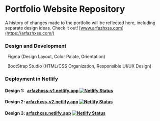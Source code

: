 # Portfolio Website Repository 
A history of changes made to the portfolio will be reflected here, including separate design ideas.
Check it out! [www.arfazhxss.com](https://arfazhxss.com/) 

### Design and Development
&nbsp; Figma (Design Layout, Color Palate, Orientation)

&nbsp; BootStrap Studio (HTML/CSS Organization, Responsible UI/UX Design)

### Deployment in Netlify 

#### Design 1: &nbsp; [arfazhxss-v1.netlify.app](https://arfazhxss-v1.netlify.app) [![Netlify Status](https://api.netlify.com/api/v1/badges/51e54bfe-b25e-4d10-b1b2-7ea7bd590b25/deploy-status)](https://app.netlify.com/sites/arfazhxss-v1/deploys)
#### Design 2:  [arfazhxss-v2.netlify.app](https://arfazhxss-v2.netlify.app) [![Netlify Status](https://api.netlify.com/api/v1/badges/ae8662ab-e561-4527-9dbe-375fcbe08083/deploy-status)](https://app.netlify.com/sites/arfazhxss-v2/deploys)
#### Design 3:  [arfazhxss.netlify.app](https://arfazhxss-v3.netlify.app) [![Netlify Status](https://api.netlify.com/api/v1/badges/cfe5fda1-9655-4d69-ba9e-0ef6c2907b96/deploy-status)](https://app.netlify.com/sites/arfazhxss-v3/deploys)

